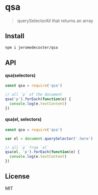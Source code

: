 # qsa

> querySelectorAll that returns an array

## Install

```bash
npm i jeromedecoster/qsa
```

## API

#### qsa(selectors)

```js
const qsa = require('qsa')

// all `p` of the document
qsa('p').forEach(function(e) {
  console.log(e.textContent)
})
```

#### qsa(el, selectors)

```js
const qsa = require('qsa')

var el = document.querySelector('.here')

// all `p` from `el`
qsa(el, 'p').forEach(function(e) {
  console.log(e.textContent)
})
```

## License

MIT
